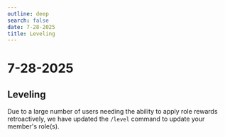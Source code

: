 ```yaml
---
outline: deep
search: false
date: 7-28-2025
title: Leveling
---
```


# 7-28-2025

## Leveling

Due to a large number of users needing the ability to apply role rewards retroactively, we have updated the `/level` command to update your member's role(s).
